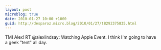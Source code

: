 ```yaml
---
layout: post
microblog: true
date: 2010-01-27 10:00 +1000
guid: http://desparoz.micro.blog/2010/01/27/t8292375835.html
---
```

TMI Alex! RT @alexlindsay: Watching Apple Event. I think I'm going to have a geek "tent" all day.
